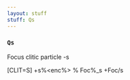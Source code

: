```yaml
---
layout: stuff
stuff: Qs
---
```

### ` Qs ` 

Focus clitic particle -s

[CLIT=S]
+s%<enc%>
% Foc%_s
+Foc/s
